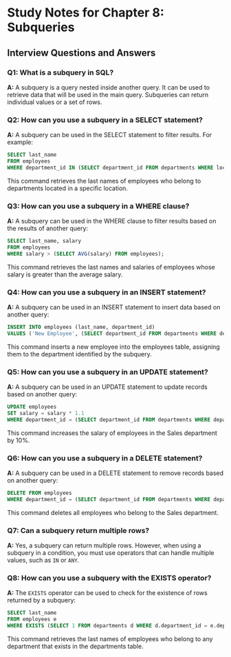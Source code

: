 # Study Notes for Chapter 8: Subqueries

## Interview Questions and Answers

### Q1: What is a subquery in SQL?
**A:** A subquery is a query nested inside another query. It can be used to retrieve data that will be used in the main query. Subqueries can return individual values or a set of rows.

### Q2: How can you use a subquery in a SELECT statement?
**A:** A subquery can be used in the SELECT statement to filter results. For example:
```sql
SELECT last_name
FROM employees
WHERE department_id IN (SELECT department_id FROM departments WHERE location_id = 1000);
```
This command retrieves the last names of employees who belong to departments located in a specific location.

### Q3: How can you use a subquery in a WHERE clause?
**A:** A subquery can be used in the WHERE clause to filter results based on the results of another query:
```sql
SELECT last_name, salary
FROM employees
WHERE salary > (SELECT AVG(salary) FROM employees);
```
This command retrieves the last names and salaries of employees whose salary is greater than the average salary.

### Q4: How can you use a subquery in an INSERT statement?
**A:** A subquery can be used in an INSERT statement to insert data based on another query:
```sql
INSERT INTO employees (last_name, department_id)
VALUES ('New Employee', (SELECT department_id FROM departments WHERE department_name = 'Sales'));
```
This command inserts a new employee into the employees table, assigning them to the department identified by the subquery.

### Q5: How can you use a subquery in an UPDATE statement?
**A:** A subquery can be used in an UPDATE statement to update records based on another query:
```sql
UPDATE employees
SET salary = salary * 1.1
WHERE department_id = (SELECT department_id FROM departments WHERE department_name = 'Sales');
```
This command increases the salary of employees in the Sales department by 10%.

### Q6: How can you use a subquery in a DELETE statement?
**A:** A subquery can be used in a DELETE statement to remove records based on another query:
```sql
DELETE FROM employees
WHERE department_id = (SELECT department_id FROM departments WHERE department_name = 'Sales');
```
This command deletes all employees who belong to the Sales department.

### Q7: Can a subquery return multiple rows?
**A:** Yes, a subquery can return multiple rows. However, when using a subquery in a condition, you must use operators that can handle multiple values, such as `IN` or `ANY`.

### Q8: How can you use a subquery with the EXISTS operator?
**A:** The `EXISTS` operator can be used to check for the existence of rows returned by a subquery:
```sql
SELECT last_name
FROM employees e
WHERE EXISTS (SELECT 1 FROM departments d WHERE d.department_id = e.department_id);
```
This command retrieves the last names of employees who belong to any department that exists in the departments table.
